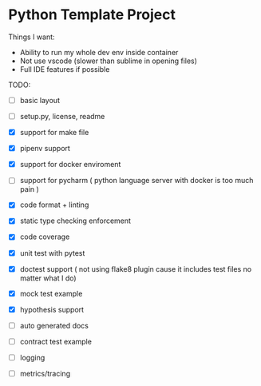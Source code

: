 # Python Template Project

Things I want:
- Ability to run my whole dev env inside container
- Not use vscode (slower than sublime in opening files)
- Full IDE features if possible


TODO:
- [ ] basic layout
- [ ] setup.py, license, readme
- [x] support for make file
- [x] pipenv support
- [x] support for docker enviroment
- [ ] support for pycharm ( python language server with docker is too much pain )
- [x] code format + linting
- [x] static type checking enforcement
- [x] code coverage
- [x] unit test with pytest
- [x] doctest support ( not using flake8 plugin cause it includes test files no matter what I do)
- [x] mock test example
- [x] hypothesis support
- [ ] auto generated docs
- [ ] contract test example
- [ ] logging
- [ ] metrics/tracing



